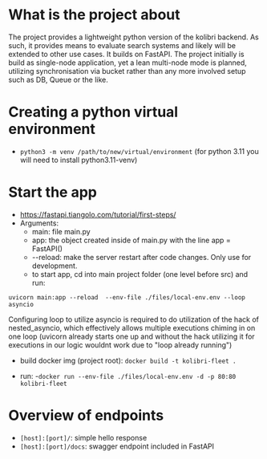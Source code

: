 What is the project about
=========================
The project provides a lightweight python version of the kolibri backend.
As such, it provides means to evaluate search systems and likely will be extended to other use cases.
It builds on FastAPI.
The project initially is build as single-node application, yet a lean multi-node mode is planned, utilizing
synchronisation via bucket rather than any more involved setup such as DB, Queue or the like.

Creating a python virtual environment
=====================================
- ```python3 -m venv /path/to/new/virtual/environment``` (for python 3.11 you will need to install python3.11-venv)

Start the app
=============
- https://fastapi.tiangolo.com/tutorial/first-steps/
- Arguments:
    - main: file main.py
    - app: the object created inside of main.py with the line app = FastAPI()
    - --reload:  make the server restart after code changes. Only use for development.
    - to start app, cd into main project folder (one level before src) and run:
```shell script
uvicorn main:app --reload  --env-file ./files/local-env.env --loop asyncio
```
Configuring loop to utilize asyncio is required to do utilization of the hack
of nested_asyncio, which effectively allows multiple executions chiming in on
one loop (uvicorn already starts one up and without the hack utilizing it for
executions in our logic wouldnt work due to "loop already running")

- build docker img (project root): ```docker build -t kolibri-fleet .```

- run: 
    -```docker run --env-file ./files/local-env.env -d -p 80:80 kolibri-fleet```
 
Overview of endpoints
=====================

- ```[host]:[port]/```: simple hello response
- ```[host]:[port]/docs```:  swagger endpoint included in FastAPI

